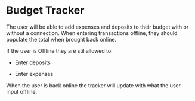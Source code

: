 # Budget Tracker

The user will be able to add expenses and deposits to their budget with or without a connection. When entering transactions offline, they should populate the total when brought back online.

If the user is Offline they are stil allowed to:

  * Enter deposits

  * Enter expenses

When the user is back online the tracker will update with what the user input offline.
